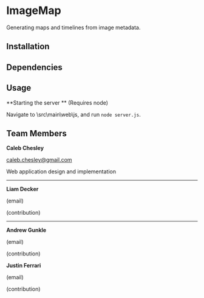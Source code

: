 # ImageMap
Generating maps and timelines from image metadata.

## Installation


## Dependencies


## Usage
**Starting the server ** (Requires node)

Navigate to \src\main\web\js, and run `node server.js`.



## Team Members

**Caleb Chesley**  

caleb.chesley@gmail.com

Web application design and implementation

***

**Liam Decker**

(email)

(contribution)

***

**Andrew Gunkle**

(email)

(contribution)

**Justin Ferrari**

(email)

(contribution)


